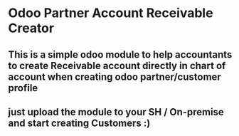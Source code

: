 # Odoo Partner Account Receivable Creator 

## This is a simple odoo module to help accountants to create Receivable account directly in chart of account when creating odoo partner/customer profile 

## just upload the module to your SH / On-premise and start creating Customers :)
